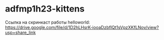 # adfmp1h23-kittens

Ссылка на скринкаст работы helloworld: https://drive.google.com/file/d/1D2hLHsrK-iooaDzbflQt1sVpzXKfLNov/view?usp=share_link
